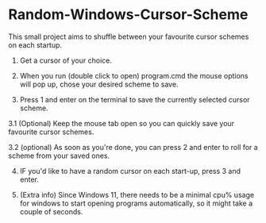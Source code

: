 # Random-Windows-Cursor-Scheme
This small project aims to shuffle between your favourite cursor schemes on each startup.

1. Get a cursor of your choice.

2. When you run (double click to open) program.cmd the mouse options will pop up, chose your desired scheme to save. 

3. Press 1 and enter on the terminal to save the currently selected cursor scheme.

  3.1 (Optional) Keep the mouse tab open so you can quickly save your favourite cursor schemes.

  3.2 (optional) As soon as you're done, you can press 2 and enter to roll for a scheme from your saved ones.

4. IF you'd like to have a random cursor on each start-up, press 3 and enter.

5. (Extra info) Since Windows 11, there needs to be a minimal cpu% usage for windows to start opening programs automatically, so it might take a couple of seconds.
